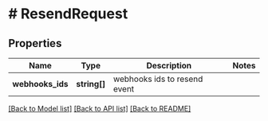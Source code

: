 # # ResendRequest

## Properties

Name | Type | Description | Notes
------------ | ------------- | ------------- | -------------
**webhooks_ids** | **string[]** | webhooks ids to resend event |

[[Back to Model list]](../../README.md#models) [[Back to API list]](../../README.md#endpoints) [[Back to README]](../../README.md)
